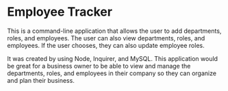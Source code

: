 # Employee Tracker

This is a command-line application that allows the user to add departments, roles, and employees. The user can also view departments, roles, and employees. If the user chooses, they can also update employee roles.

It was created by using Node, Inquirer, and MySQL. This application would be great for a business owner to be able to view and manage the departments, roles, and employees in their company so they can organize and plan their business.